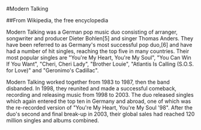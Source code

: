 #Modern Talking

##From Wikipedia, the free encyclopedia

Modern Talking was a German pop music duo consisting of arranger, songwriter and producer Dieter Bohlen[5] and singer Thomas Anders. They have been referred to as Germany's most successful pop duo,[6] and have had a number of hit singles, reaching the top five in many countries. Their most popular singles are "You're My Heart, You're My Soul", "You Can Win If You Want", "Cheri, Cheri Lady", "Brother Louie", "Atlantis Is Calling (S.O.S. for Love)" and "Geronimo's Cadillac".

Modern Talking worked together from 1983 to 1987, then the band disbanded. In 1998, they reunited and made a successful comeback, recording and releasing music from 1998 to 2003. The duo released singles which again entered the top ten in Germany and abroad, one of which was the re-recorded version of "You're My Heart, You're My Soul '98". After the duo's second and final break-up in 2003, their global sales had reached 120 million singles and albums combined.

